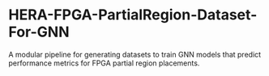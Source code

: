 # HERA-FPGA-PartialRegion-Dataset-For-GNN
A modular pipeline for generating datasets to train GNN models that predict performance metrics for FPGA partial region placements.
